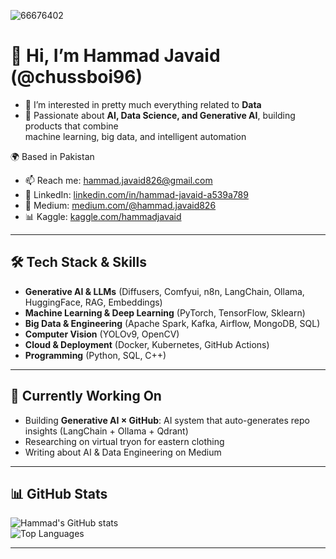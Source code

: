 
![66676402](https://user-images.githubusercontent.com/103335581/226321768-e8f8be92-49e9-430d-bc42-b38c97495b56.jpeg)

# 👋 Hi, I’m Hammad Javaid (@chussboi96)
- 👀 I’m interested in pretty much everything related to **Data**  
- 🚀 Passionate about **AI, Data Science, and Generative AI**, building products that combine  
  machine learning, big data, and intelligent automation  

🌍 Based in Pakistan  
- 📫 Reach me: [hammad.javaid826@gmail.com](mailto:hammad.javaid826@gmail.com)  
- 💼 LinkedIn: [linkedin.com/in/hammad-javaid-a539a789](https://www.linkedin.com/in/hammad-javaid-a539a789/)  
- 📝 Medium: [medium.com/@hammad.javaid826](https://medium.com/@hammad.javaid826)  
- 📊 Kaggle: [kaggle.com/hammadjavaid](https://www.kaggle.com/hammadjavaid)  

---

## 🛠 Tech Stack & Skills
- **Generative AI & LLMs** (Diffusers, Comfyui, n8n, LangChain, Ollama, HuggingFace, RAG, Embeddings)
- **Machine Learning & Deep Learning** (PyTorch, TensorFlow, Sklearn)
- **Big Data & Engineering** (Apache Spark, Kafka, Airflow, MongoDB, SQL)
- **Computer Vision** (YOLOv9, OpenCV)
- **Cloud & Deployment** (Docker, Kubernetes, GitHub Actions)
- **Programming** (Python, SQL, C++)

---

## 🔭 Currently Working On
- Building **Generative AI × GitHub**: AI system that auto-generates repo insights (LangChain + Ollama + Qdrant)  
- Researching on virtual tryon for eastern clothing  
- Writing about AI & Data Engineering on Medium  

---

## 📊 GitHub Stats
![Hammad's GitHub stats](https://github-readme-stats.vercel.app/api?username=chussboi96&show_icons=true&theme=radical)  
![Top Languages](https://github-readme-stats.vercel.app/api/top-langs/?username=chussboi96&layout=compact&theme=radical)

---

<!---
chussboi96/chussboi96 is a ✨ special ✨ repository because its `README.md` (this file) appears on your GitHub profile.
You can click the Preview link to take a look at your changes.
--->
